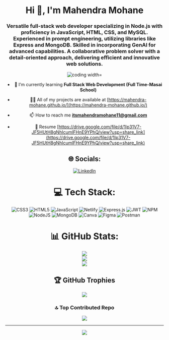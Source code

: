 <div align="center">
 <h1 align="center">Hi 👋, I'm Mahendra Mohane</h1>
 <h3 align="center">Versatile full-stack web developer specializing in Node.js
with proficiency in JavaScript, HTML, CSS, and MySQL.
Experienced in prompt engineering, utilizing libraries like
Express and MongoDB. Skilled in incorporating GenAI for
advanced capabilities. A collaborative problem solver with
a detail-oriented approach, delivering efficient and
innovative web solutions.
</h3>
 <img align ="center" alt="coding width="200" src="https://user-images.githubusercontent.com/55389276/140866485-8fb1c876-9a8f-4d6a-98dc-08c4981eaf70.gif">
  
  
- 🌱 I’m currently learning **Full Stack Web Development (Full Time-Masai School)**

- 👨‍💻 All of my projects are available at [https://mahendra-mohane.github.io/](https://mahendra-mohane.github.io/)

- 📫 How to reach me **itsmahendramohane11@gmail.com**

- 📄 Resume [https://drive.google.com/file/d/1Ip31V7-JF5HUtH8gNhIcumlFHnE9YPhQ/view?usp=share_link](https://drive.google.com/file/d/1Ip31V7-JF5HUtH8gNhIcumlFHnE9YPhQ/view?usp=share_link)

## 🌐 Socials:
[![LinkedIn](https://img.shields.io/badge/LinkedIn-%230077B5.svg?logo=linkedin&logoColor=white)](https://www.linkedin.com/in/mahendra-mohane/)  

# 💻 Tech Stack:
![CSS3](https://img.shields.io/badge/css3-%231572B6.svg?style=for-the-badge&logo=css3&logoColor=white) ![HTML5](https://img.shields.io/badge/html5-%23E34F26.svg?style=for-the-badge&logo=html5&logoColor=white) ![JavaScript](https://img.shields.io/badge/javascript-%23323330.svg?style=for-the-badge&logo=javascript&logoColor=%23F7DF1E) ![Netlify](https://img.shields.io/badge/netlify-%23000000.svg?style=for-the-badge&logo=netlify&logoColor=#00C7B7) ![Express.js](https://img.shields.io/badge/express.js-%23404d59.svg?style=for-the-badge&logo=express&logoColor=%2361DAFB) ![JWT](https://img.shields.io/badge/JWT-black?style=for-the-badge&logo=JSON%20web%20tokens) ![NPM](https://img.shields.io/badge/NPM-%23000000.svg?style=for-the-badge&logo=npm&logoColor=white) ![NodeJS](https://img.shields.io/badge/node.js-6DA55F?style=for-the-badge&logo=node.js&logoColor=white) ![MongoDB](https://img.shields.io/badge/MongoDB-%234ea94b.svg?style=for-the-badge&logo=mongodb&logoColor=white) ![Canva](https://img.shields.io/badge/Canva-%2300C4CC.svg?style=for-the-badge&logo=Canva&logoColor=white) 	![Figma](https://img.shields.io/badge/figma-%23F24E1E.svg?style=for-the-badge&logo=figma&logoColor=white) ![Postman](https://img.shields.io/badge/Postman-FF6C37?style=for-the-badge&logo=postman&logoColor=white)
# 📊 GitHub Stats:
![](https://github-readme-stats.vercel.app/api?username=Mahendra-mohane&theme=radical&hide_border=false&include_all_commits=false&count_private=false)<br/>
![](https://github-readme-streak-stats.herokuapp.com/?user=Mahendra-mohane&theme=radical&hide_border=false)<br/>
![](https://github-readme-stats.vercel.app/api/top-langs/?username=Mahendra-mohane&theme=radical&hide_border=false&include_all_commits=false&count_private=false&layout=compact)

## 🏆 GitHub Trophies
![](https://github-profile-trophy.vercel.app/?username=Mahendra-mohane&theme=radical&no-frame=false&no-bg=true&margin-w=4)

### 🔝 Top Contributed Repo
![](https://github-contributor-stats.vercel.app/api?username=Mahendra-mohane&limit=5&theme=radical&combine_all_yearly_contributions=true)

---
[![](https://visitcount.itsvg.in/api?id=Mahendra-mohane&icon=0&color=4)](https://visitcount.itsvg.in)

<!-- Proudly created with GPRM ( https://gprm.itsvg.in ) -->




</div>
